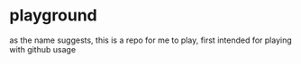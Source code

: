 # playground
as the name suggests, this is a repo for me to play, first intended for playing with github usage
